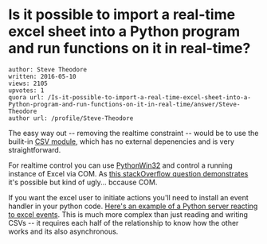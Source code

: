 # Is it possible to import a real-time excel sheet into a Python program and run functions on it in real-time?

	author: Steve Theodore
	written: 2016-05-10
	views: 2105
	upvotes: 1
	quora url: /Is-it-possible-to-import-a-real-time-excel-sheet-into-a-Python-program-and-run-functions-on-it-in-real-time/answer/Steve-Theodore
	author url: /profile/Steve-Theodore


The easy way out -- removing the realtime constraint -- would be to use the builit-in [CSV module](https://docs.python.org/2/library/csv.html), which has no external depenencies and is very straightforward. 

For realtime control you can use [PythonWin32](https://sourceforge.net/projects/pywin32/) and control a running instance of Excel via COM. As [this stackOverflow question demonstrates](http://stackoverflow.com/questions/441758/driving-excel-from-python-in-windows) it's possible but kind of ugly... bccause COM. 

If you want the excel user to initiate actions you'll need to install an event handler in your python code. [Here's an example of a Python server reacting to excel events](https://github.com/SublimeText/Pywin32/blob/master/lib/x32/win32com/demos/excelRTDServer.py). This is much more complex than just reading and writing CSVs -- it requires each half of the relationship to know how the other works and its also asynchronous.

